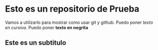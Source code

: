 # Esto es un repositorio de Prueba

Vamos a utilizarlo para mostrar como usar git y github. Puedo poner *texto en cursiva*. Puedo poner **texto en negrita**

## Este es un subtitulo
